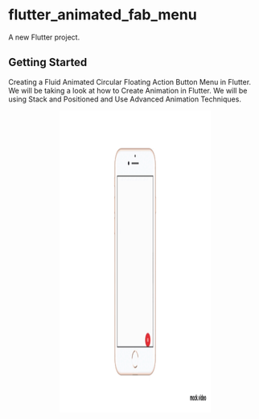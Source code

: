# flutter_animated_fab_menu

A new Flutter project.

## Getting Started

Creating a Fluid Animated Circular Floating Action Button Menu in Flutter. We will be taking a look at how to Create Animation in Flutter. We will be using Stack and Positioned and Use Advanced Animation Techniques.

 <p align="center">
   <img width="300" height="600" src="FabMenu.gif">
</p>